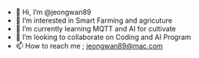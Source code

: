 - 👋 Hi, I’m @jeongwan89
- 👀 I’m interested in Smart Farming and agricuture
- 🌱 I’m currently learning MQTT and AI for cultivate
- 💞️ I’m looking to collaborate on Coding and AI Program
- 📫 How to reach me ; jeongwan89@mac.com

<!---
jeongwan89/jeongwan89 is a ✨ special ✨ repository because its `README.md` (this file) appears on your GitHub profile.
You can click the Preview link to take a look at your changes.
--->
